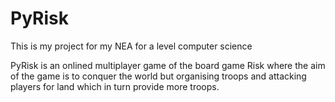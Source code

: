 # PyRisk
This is my project for my NEA for a level computer science

PyRisk is an onlined multiplayer game of the board game Risk where the aim of the game is to conquer the world but organising troops and attacking players for land which in turn provide more troops.
